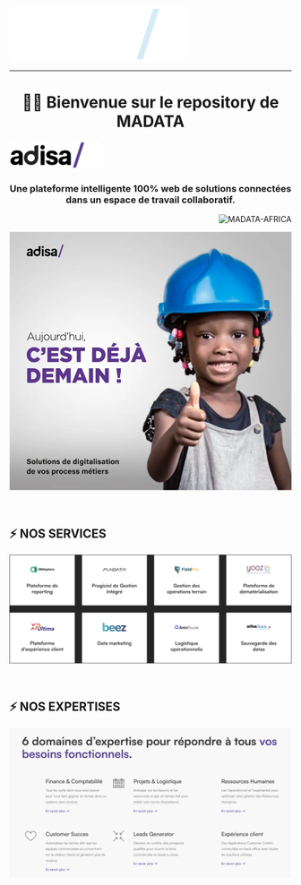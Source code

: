 ![MADATA](./adisa-.png)

---

<h1 align="center">🧑‍💻 Bienvenue sur le repository de MADATA</h1>

![MADATA](./adisa.png)

<h3 align="center">
  Une plateforme intelligente 100% web de solutions connectées dans un espace de travail collaboratif.
</h3>

<p align="right">
  <img
    src="https://komarev.com/ghpvc/?username=MADATA-AFRICA&label=Profile%20views&color=0e75b6&style=flat"
    alt="MADATA-AFRICA"
  />
</p>

![MADATA](./home.webp)

<br />

## ⚡ NOS SERVICES

![MADATA](services.png)

<br />

## ⚡ NOS EXPERTISES

![MADATA](domaines.png)
